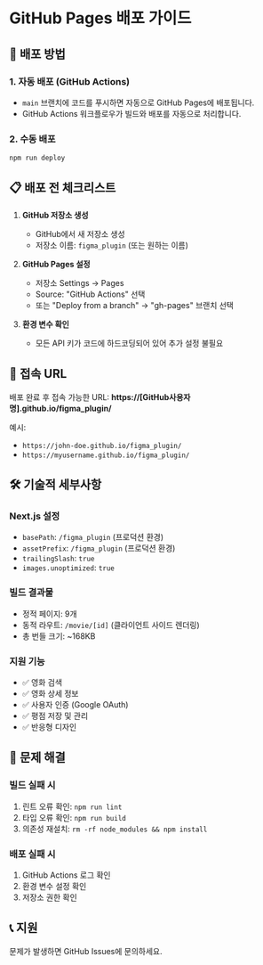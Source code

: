 # GitHub Pages 배포 가이드

## 🚀 배포 방법

### 1. 자동 배포 (GitHub Actions)
- `main` 브랜치에 코드를 푸시하면 자동으로 GitHub Pages에 배포됩니다.
- GitHub Actions 워크플로우가 빌드와 배포를 자동으로 처리합니다.

### 2. 수동 배포
```bash
npm run deploy
```

## 📋 배포 전 체크리스트

1. **GitHub 저장소 생성**
   - GitHub에서 새 저장소 생성
   - 저장소 이름: `figma_plugin` (또는 원하는 이름)

2. **GitHub Pages 설정**
   - 저장소 Settings → Pages
   - Source: "GitHub Actions" 선택
   - 또는 "Deploy from a branch" → "gh-pages" 브랜치 선택

3. **환경 변수 확인**
   - 모든 API 키가 코드에 하드코딩되어 있어 추가 설정 불필요

## 🔗 접속 URL

배포 완료 후 접속 가능한 URL:
**https://[GitHub사용자명].github.io/figma_plugin/**

예시:
- `https://john-doe.github.io/figma_plugin/`
- `https://myusername.github.io/figma_plugin/`

## 🛠️ 기술적 세부사항

### Next.js 설정
- `basePath`: `/figma_plugin` (프로덕션 환경)
- `assetPrefix`: `/figma_plugin` (프로덕션 환경)
- `trailingSlash`: `true`
- `images.unoptimized`: `true`

### 빌드 결과물
- 정적 페이지: 9개
- 동적 라우트: `/movie/[id]` (클라이언트 사이드 렌더링)
- 총 번들 크기: ~168KB

### 지원 기능
- ✅ 영화 검색
- ✅ 영화 상세 정보
- ✅ 사용자 인증 (Google OAuth)
- ✅ 평점 저장 및 관리
- ✅ 반응형 디자인

## 🐛 문제 해결

### 빌드 실패 시
1. 린트 오류 확인: `npm run lint`
2. 타입 오류 확인: `npm run build`
3. 의존성 재설치: `rm -rf node_modules && npm install`

### 배포 실패 시
1. GitHub Actions 로그 확인
2. 환경 변수 설정 확인
3. 저장소 권한 확인

## 📞 지원

문제가 발생하면 GitHub Issues에 문의하세요.




